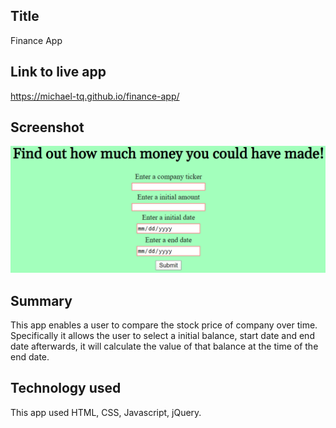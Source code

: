 ## Title
Finance App
## Link to live app
https://michael-tq.github.io/finance-app/
## Screenshot
![screenshot|100x100, 40%](screenshot.PNG)
## Summary
This app enables a user to compare the stock price of company over time. Specifically it allows the user to select a initial balance, start 
date and end date afterwards, it will calculate the value of that balance at the time of the end date. 
## Technology used
This app used HTML, CSS, Javascript, jQuery.
